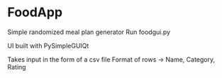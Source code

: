 # FoodApp

Simple randomized meal plan generator
Run foodgui.py

UI built with PySimpleGUIQt

Takes input in the form of a csv file
Format of rows -> Name, Category, Rating
